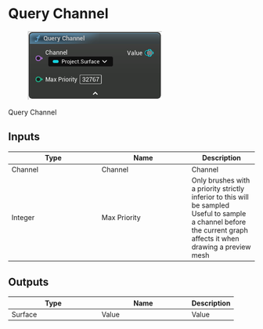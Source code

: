 # Query Channel

<div align="left" data-full-width="false">

<figure><img src="Query_Channel.png" alt=""><figcaption></figcaption></figure>

</div>

Query Channel

## Inputs

<table>
<thead><tr><th width="170">Type</th><th width="170">Name</th><th>Description</th></tr></thead>
<tbody>
<tr><td>Channel</td><td>Channel</td><td>Channel</td></tr>
<tr><td>Integer</td><td>Max Priority</td><td>Only brushes with a priority strictly inferior to this will be sampled
Useful to sample a channel before the current graph affects it when drawing a preview mesh</td></tr>
</tbody>
</table>

## Outputs

<table>
<thead><tr><th width="170">Type</th><th width="170">Name</th><th>Description</th></tr></thead>
<tbody>
<tr><td>Surface</td><td>Value</td><td>Value</td></tr>
</tbody>
</table>